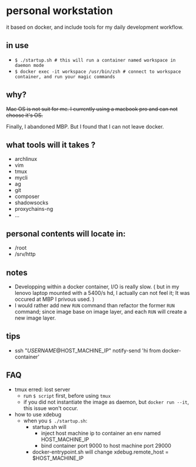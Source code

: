 
# personal workstation


it based on docker, and include tools for my daily development workflow.

in use
----

* `$ ./startup.sh # this will run a container named workspace in daemon mode`
* `$ docker exec -it workspace /usr/bin/zsh # connect to workspace container, and run your magic commands`


why?
----

~~Mac OS is not suit for me. I currently using a macbook pro and can not choose it's OS.~~

Finally, I abandoned MBP. But I found that I can not leave docker.


what tools will it takes ?
----

* archlinux
* vim
* tmux
* mycli
* ag
* git
* composer
* shadowsocks
* proxychains-ng
* ...

personal contents will locate in:
----

* /root
* /srv/http

notes
----

* Developping within a docker container, I/O is really slow. ( but in my lenovo laptop mounted with a 5400/s hd, I actually can not feel it; It was occured at MBP I privous used. )
* I would rather add new `RUN` command than refactor the former `RUN` command; since image base on image layer, and each `RUN` will create a new image layer.

tips
----

* ssh "$USERNAME@$HOST_MACHINE_IP" notify-send 'hi from docker-container'

FAQ
----

* tmux erred: lost server
    * run `$ script` first, before using `tmux`
    * if you did not instantiate the image as daemon, but `docker run --it`, this issue won't occur.
* how to use xdebug
    * when you `$ ./startup.sh`:
        * startup.sh will
            * inject host machine ip to container an env named HOST_MACHINE_IP
            * bind container port 9000 to host machine port 29000
        * docker-entrypoint.sh will change xdebug.remote_host = $HOST_MACHINE_IP

